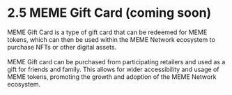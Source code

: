 # 2.5 MEME Gift Card (coming soon)

MEME Gift Card is a type of gift card that can be redeemed for MEME tokens, which can then be used within the MEME Network ecosystem to purchase NFTs or other digital assets. \
\
MEME Gift card can be purchased from participating retailers and used as a gift for friends and family. This allows for wider accessibility and usage of MEME tokens, promoting the growth and adoption of the MEME Network ecosystem.





